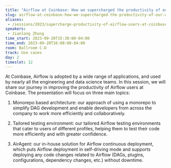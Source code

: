 ```yaml
---
title: "Airflow at Coinbase: How we supercharged the productivity of our users"
slug: airflow-at-coinbase-how-we-supercharged-the-productivity-of-our-users
aliases:
 - /sessions/2023/supercharge-productivity-of-airflow-users-at-coinbase
speakers:
 - Jianlong Zhong
time_start: 2023-09-20T15:30:00-04:00
time_end: 2023-09-20T16:00:00-04:00
room: Ballroom C-D
track: Use cases
day: 2
timeslot: 12
---
```


At Coinbase, Airflow is adopted by a wide range of applications, and used by nearly all the engineering and data science teams. In this session, we will share our journey in improving the productivity of Airflow users at Coinbase. The presentation will focus on three main topics: 
 
 1. Monorepo based architecture: our approach of using a monorepo to simplify DAG development and enable developers from across the company to work more efficiently and collaboratively.
 
 2. Tailored testing environment: our tailored Airflow testing environments that cater to users of different profiles, helping them to test their code more efficiently and with greater confidence.

 3. AirAgent: our in-house solution for Airflow continuous deployment, which puts Airflow deployment in self-driving mode and supports deploying any code changes related to Airflow (DAGs, plugins, configurations, dependency changes, etc.) without downtime.